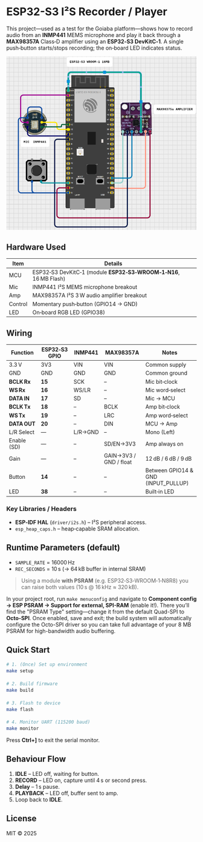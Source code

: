 # ESP32-S3 I²S Recorder / Player


This project—used as a test for the Goiaba platform—shows how to record audio from an **INMP441** MEMS microphone and play it back through a **MAX98357A** Class‑D amplifier using an **ESP32‑S3 DevKitC‑1**.
A single push‑button starts/stops recording; the on‑board LED indicates status.

![Wiring Diagram](imgs/diagram.png)

## Hardware Used

| Item   | Details                                                           |
|--------|-------------------------------------------------------------------|
| MCU    | ESP32‑S3 DevKitC‑1 (module **ESP32‑S3‑WROOM‑1‑N16**, 16 MB Flash) |
| Mic    | INMP441 I²S MEMS microphone breakout                              |
| Amp    | MAX98357A I²S 3 W audio amplifier breakout                        |
| Control| Momentary push‑button (GPIO14 → GND)                              |
| LED    | On‑board RGB LED (GPIO38)                                         |

## Wiring

| Function     | ESP32‑S3 GPIO | INMP441 | MAX98357A | Notes                                |
|--------------|---------------|---------|-----------|--------------------------------------|
| 3.3 V        | 3V3           | VIN     | VIN       | Common supply                        |
| GND          | GND           | GND     | GND       | Common ground                        |
| **BCLK Rx**  | **15**        | SCK     | –         | Mic bit‑clock                        |
| **WS Rx**    | **16**        | WS/LR   | –         | Mic word‑select                      |
| **DATA IN**  | **17**        | SD      | –         | Mic → MCU                            |
| **BCLK Tx**  | **18**        | –       | BCLK      | Amp bit‑clock                        |
| **WS Tx**    | **19**        | –       | LRC       | Amp word‑select                      |
| **DATA OUT** | **20**        | –       | DIN       | MCU → Amp                            |
| L/R Select   | —             | L/R→GND | –         | Mono (Left)                          |
| Enable (SD)  | —             | –       | SD/EN→3V3 | Amp always on                        |
| Gain         | —             | –       | GAIN→3V3 / GND / float | 12 dB / 6 dB / 9 dB |
| Button       | **14**        | –       | –         | Between GPIO14 & GND (INPUT_PULLUP)  |
| LED          | **38**        | –       | –         | Built‑in LED                         |


### Key Libraries / Headers

* **ESP‑IDF HAL** (`driver/i2s.h`) – I²S peripheral access.
* `esp_heap_caps.h` – heap‑capable SRAM allocation.

## Runtime Parameters (default)

* `SAMPLE_RATE` = 16000 Hz
* `REC_SECONDS` = 10 s (→ 64 kB buffer in internal SRAM)

> Using a module **with PSRAM** (e.g. ESP32‑S3‑WROOM‑1‑N8R8) you can raise both values (10 s @ 16 kHz ≈ 320 kB).

In your project root, run `make menuconfig` and navigate to **Component config → ESP PSRAM → Support for external, SPI-RAM** (enable it!). There you’ll find the "PSRAM Type" setting—change it from the default Quad-SPI to **Octo-SPI**. Once enabled, save and exit; the build system will automatically configure the Octo-SPI driver so you can take full advantage of your 8 MB PSRAM for high-bandwidth audio buffering.

## Quick Start

```bash
# 1. (Once) Set up environment
make setup

# 2. Build firmware
make build

# 3. Flash to device
make flash

# 4. Monitor UART (115200 baud)
make monitor
```

Press **Ctrl+]** to exit the serial monitor.

## Behaviour Flow

1. **IDLE** – LED off, waiting for button.
2. **RECORD** – LED on, capture until 4 s or second press.
3. **Delay** – 1 s pause.
4. **PLAYBACK** – LED off, buffer sent to amp.
5. Loop back to **IDLE**.

## License

MIT © 2025
